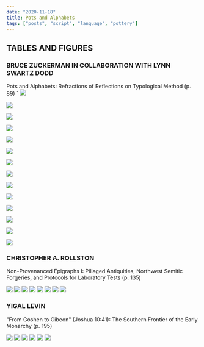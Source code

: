 ```yaml
---
date: "2020-11-18"
title: Pots and Alphabets
tags: ["posts", "script", "language", "pottery"]
---
```


## TABLES AND FIGURES

### BRUCE ZUCKERMAN IN COLLABORATION WITH LYNN SWARTZ DODD
Pots and Alphabets: Refractions of Reflections on
Typological Method (p. 89)
`
![](/assets/maraav/figure1w.jpg)

![](/assets/maraav/Figure2w.jpg)

![](/assets/maraav/Figure3w.jpg)

![](/assets/maraav/Figure4w.jpg)

![](/assets/maraav/Figure5w.jpg)

![](/assets/maraav/Figure6w.jpg)

![](/assets/maraav/Figure7w.jpg)

![](/assets/maraav/Figure8w.jpg)

![](/assets/maraav/Figure9w.jpg)

![](/assets/maraav/Figure10w.jpg)

![](/assets/maraav/Figure11w.jpg)

![](/assets/maraav/Figure12w.jpg)

![](/assets/maraav/Figure13w.jpg)

![](/assets/maraav/Figure14w.jpg)


### CHRISTOPHER A. ROLLSTON
Non-Provenanced Epigraphs I: Pillaged Antiquities, Northwest
Semitic Forgeries, and Protocols for Laboratory Tests (p. 135)

![](/assets/maraav/fig1w.jpg)
![](/assets/maraav/fig2w.jpg)
![](/assets/maraav/fig3w.jpg)
![](/assets/maraav/fig4w.jpg)
![](/assets/maraav/fig5w.jpg)
![](/assets/maraav/fig6w.jpg)
![](/assets/maraav/fig7w.jpg)
![](/assets/maraav/fig8w.jpg)

### YIGAL LEVIN
"From Goshen to Gibeon" (Joshua 10:41):
The Southern Frontier of the Early Monarchy (p. 195)

![](/assets/maraav/map1w.jpg)
![](/assets/maraav/map2w.jpg)
![](/assets/maraav/table1w.jpg)
![](/assets/maraav/table2w.jpg)
![](/assets/maraav/table3w.jpg)
![](/assets/maraav/map3w.jpg)
